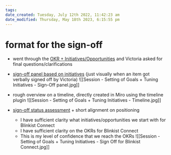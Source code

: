 ```yaml
---
tags: 
date_created: Tuesday, July 12th 2022, 11:42:23 am
date_modified: Thursday, May 18th 2023, 6:15:55 pm
---
```

# format for the sign-off
+ went through the [OKR + Initiatives/Opportunities](https://docs.google.com/document/d/1KFHKC0dlMnZA6Ru5LvSe14JD8It1xkEl4qFOFmuFo_U/edit) and Victoria asked for final questions/clarifications
+ [sign-off panel based on initiatives](https://miro.com/app/board/uXjVOmjqD2s=/?moveToWidget=3458764529211019629&cot=14) (just visually when an item got verbally signed off by Victoria)
![[Session - Setting of Goals + Tuning Initiatives - Sign-Off panel.jpg]]

+ rough overview on a timeline, directly created in Miro using the timeline plugin
![[Session - Setting of Goals + Tuning Initiatives - Timeline.jpg]]
+ [sign-off status assessment](https://miro.com/app/board/uXjVOmjqD2s=/?moveToWidget=3458764529201948083&cot=14) + short alignment on positioning
	+ I have sufficient clarity what initiatives/opportunities we start with for Blinkist Connect
	+ I have sufficient clarity on the OKRs for Blinkist Connect
	+ This is my level of confidence that we reach the OKRs
![[Session - Setting of Goals + Tuning Initiatives - Sign Off for Blinkist Connect.jpg]]